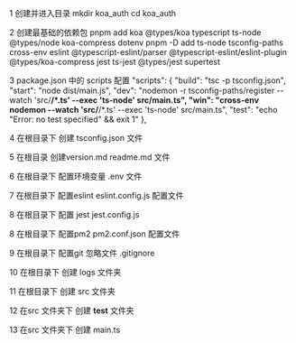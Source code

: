 1 创建并进入目录
    mkdir koa_auth
    cd koa_auth

2 创建最基础的依赖包
    pnpm add koa @types/koa typescript ts-node @types/node koa-compress dotenv
    pnpm -D add 
        ts-node tsconfig-paths cross-env 
        eslint @typescript-eslint/parser @typescript-eslint/eslint-plugin 
        @types/koa-compress
        jest ts-jest @types/jest 
        supertest

3 package.json 中的 scripts 配置
    "scripts": {
        "build": "tsc -p tsconfig.json",
        "start": "node dist/main.js",
        "dev": "nodemon -r tsconfig-paths/register --watch 'src/**/*.ts' --exec 'ts-node' src/main.ts",
        "win": "cross-env nodemon --watch 'src/**/*.ts' --exec 'ts-node' src/main.ts",
        "test": "echo \"Error: no test specified\" && exit 1"
    },

4 在根目录下 创建 tsconfig.json 文件

5 在根目录 创建version.md readme.md 文件

6 在根目录下 配置环境变量 
    .env 文件

7 在根目录下 配置eslint
    eslint.config.js 配置文件

8 在根目录下 配置 jest
    jest.config.js

8 在根目录下 配置pm2
    pm2.conf.json 配置文件

9 在根目录下 配置git 忽略文件
    .gitignore

10 在根目录下 创建
    logs 文件夹

11 在根目录下 创建 src 文件夹

12 在src 文件夹下 创建 __test__ 文件夹

13 在src 文件夹下 创建 main.ts